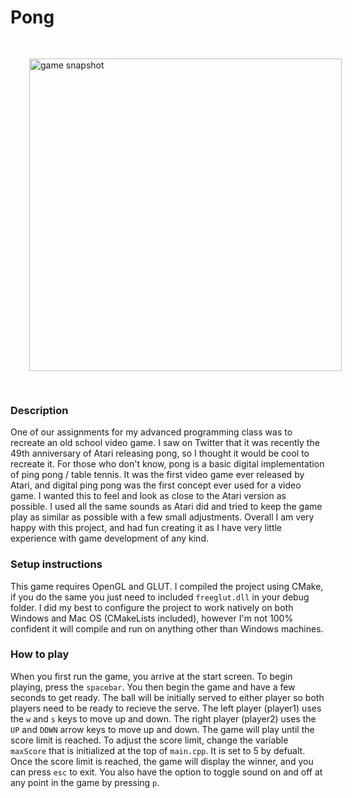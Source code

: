 # Pong

<img src="https://srodgers.w3.uvm.edu/cs120/pong-images/pong.png" alt="game snapshot" style="width: 500px;margin: 30px;">

### Description
One of our assignments for my advanced programming class was to recreate an old school video game. I saw on Twitter that it was recently the 49th anniversary
of Atari releasing pong, so I thought it would be cool to recreate it. For those who don't know, pong is a basic digital implementation of ping pong / table tennis. It was the first
video game ever released by Atari, and digital ping pong was the first concept ever used for a video game. I wanted this to feel and look as close to the Atari version as possible. I 
used all the same sounds as Atari did and tried to keep the game play as similar as possible with a few small adjustments. Overall I am very happy with this project, and had fun creating 
it as I have very little experience with game development of any kind.

### Setup instructions
This game requires OpenGL and GLUT. I compiled the project using CMake, if you do the same you just need
to included `freeglut.dll` in your debug folder. I did my best to configure the project to work natively on both Windows and Mac OS (CMakeLists included), 
however I'm not 100% confident it will compile and run on anything other than Windows machines. 

### How to play
When you first run the game, you arrive at the start screen. To begin playing, press the `spacebar`. You then begin the
game and have a few seconds to get ready. The ball will be initially served to either player so both players need
to be ready to recieve the serve. The left player (player1) uses the `w` and `s` keys to move up and down. The right player (player2)
uses the `UP` and `DOWN` arrow keys to move up and down. The game will play until the score limit is reached. To 
adjust the score limit, change the variable `maxScore` that is initialized at the top of `main.cpp`. It is set to 5 by defualt. Once 
the score limit is reached, the game will display the winner, and you can press `esc` to exit. You 
also have the option to toggle sound on and off at any point in the game by pressing `p`.

<br>
